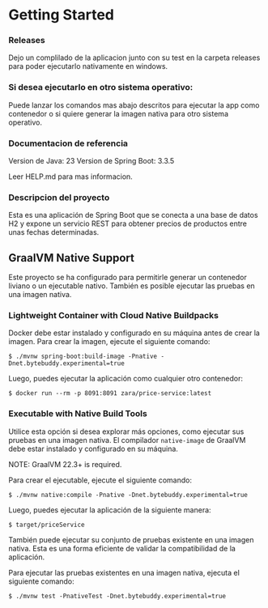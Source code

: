 # Getting Started

### Releases
Dejo un complilado de la aplicacion junto con su test en la carpeta releases para poder ejecutarlo nativamente en windows.

### Si desea ejecutarlo en otro sistema operativo:

Puede lanzar los comandos mas abajo descritos para ejecutar la app como contenedor o si quiere generar la imagen nativa para otro sistema operativo.

### Documentacion de referencia
Version de Java: 23
Version de Spring Boot: 3.3.5

Leer HELP.md para mas informacion.

### Descripcion del proyecto
Esta es una aplicación de Spring Boot que se conecta a una base de datos H2 y expone un servicio REST 
para obtener precios de productos entre unas fechas determinadas.

## GraalVM Native Support

Este proyecto se ha configurado para permitirle generar un contenedor liviano o un ejecutable nativo.
También es posible ejecutar las pruebas en una imagen nativa.

### Lightweight Container with Cloud Native Buildpacks

Docker debe estar instalado y configurado en su máquina antes de crear la imagen.
Para crear la imagen, ejecute el siguiente comando:

```
$ ./mvnw spring-boot:build-image -Pnative -Dnet.bytebuddy.experimental=true
```

Luego, puedes ejecutar la aplicación como cualquier otro contenedor:

```
$ docker run --rm -p 8091:8091 zara/price-service:latest
```

### Executable with Native Build Tools

Utilice esta opción si desea explorar más opciones, como ejecutar sus pruebas en una imagen nativa.
El compilador `native-image` de GraalVM debe estar instalado y configurado en su máquina.

NOTE: GraalVM 22.3+ is required.

Para crear el ejecutable, ejecute el siguiente comando:

```
$ ./mvnw native:compile -Pnative -Dnet.bytebuddy.experimental=true
```

Luego, puedes ejecutar la aplicación de la siguiente manera:

```
$ target/priceService
```

También puede ejecutar su conjunto de pruebas existente en una imagen nativa.
Esta es una forma eficiente de validar la compatibilidad de la aplicación.

Para ejecutar las pruebas existentes en una imagen nativa, ejecuta el siguiente comando:

```
$ ./mvnw test -PnativeTest -Dnet.bytebuddy.experimental=true
```

